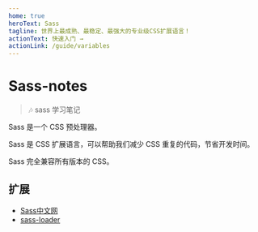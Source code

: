 ```yaml
---
home: true
heroText: Sass
tagline: 世界上最成熟、最稳定、最强大的专业级CSS扩展语言！
actionText: 快速入门 →
actionLink: /guide/variables
---
```

# Sass-notes

> :notes: sass 学习笔记

Sass 是一个 CSS 预处理器。

Sass 是 CSS 扩展语言，可以帮助我们减少 CSS 重复的代码，节省开发时间。

Sass 完全兼容所有版本的 CSS。

## 扩展

- [Sass中文网](https://www.sass.hk/)
- [sass-loader](https://webpack.js.org/loaders/sass-loader/#root)
